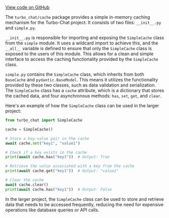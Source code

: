 [View code on GitHub](https://github.com/creatorrr/turbo-chat/tree/master/.autodoc/docs/json/turbo_chat/cache)

The `turbo_chat/cache` package provides a simple in-memory caching mechanism for the Turbo-Chat project. It consists of two files: `__init__.py` and `simple.py`.

`__init__.py` is responsible for importing and exposing the `SimpleCache` class from the `simple` module. It uses a wildcard import to achieve this, and the `__all__` variable is defined to ensure that only the `SimpleCache` class is exposed to the users of this module. This allows for a clean and simple interface to access the caching functionality provided by the `SimpleCache` class.

`simple.py` contains the `SimpleCache` class, which inherits from both `BaseCache` and `pydantic.BaseModel`. This means it utilizes the functionality provided by these two classes, such as data validation and serialization. The `SimpleCache` class has a `cache` attribute, which is a dictionary that stores the cached data, and four asynchronous methods: `has`, `set`, `get`, and `clear`.

Here's an example of how the `SimpleCache` class can be used in the larger project:

```python
from turbo_chat import SimpleCache

cache = SimpleCache()

# Store a key-value pair in the cache
await cache.set("key1", "value1")

# Check if a key exists in the cache
print(await cache.has("key1"))  # Output: True

# Retrieve the value associated with a key from the cache
print(await cache.get("key1"))  # Output: "value1"

# Clear the cache
await cache.clear()
print(await cache.has("key1"))  # Output: False
```

In the larger project, the `SimpleCache` class can be used to store and retrieve data that needs to be accessed frequently, reducing the need for expensive operations like database queries or API calls.
